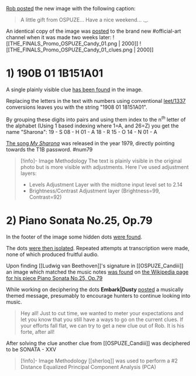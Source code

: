 [Rob posted](https://discord.com/channels/1008696016318513243/1011929497139953744/1030567417132359680) the new image with the following caption:
> A little gift from OSPUZE... Have a nice weekend... .\_.

An identical copy of the image was [posted](https://discord.com/channels/1008696016318513243/1031539174743998526/1035157380469620736) to the brand new <label>#</label>official-art channel when it was 
made two weeks later:
![[THE_FINALS_Promo_OSPUZE_Candy_01.png | 2000]]
![[THE_FINALS_Promo_OSPUZE_Candy_01_clues.png | 2000]]
# 1) 190B 01 1B151A01
A single plainly visible clue [has been found](https://discord.com/channels/1008696016318513243/1011929497139953744/1030569466481885274) in the image.

Replacing the letters in the text with numbers using conventional [leet/1337](https://simple.wikipedia.org/wiki/Leet) conversions leaves you with the string "1908 01 18151A01". 

By grouping these digits into pairs and using them index to the n$^{th}$ letter of the alphabet (Using 1 based indexing where 1=A, and 26=Z) you get the name "Sharona": 
	19 - S
	08 - H
	01 - A
	18 - R
	15 - O
	14 - N
	01 - A

[The song *My Sharona*](https://en.wikipedia.org/wiki/My_Sharona) was released in the year 1979, directly pointing towards the T1B password. #num79 

> [!info]- Image Methodology 
> The text is plainly visible in the original photo but is more visible with adjustments.
> Here I've used adjustment layers:
> - Levels Adjustment Layer with the midtone input level set to 2.14
> - Brightness/Contrast Adjustment layer (Brightness=99, Contrast=92)

# 2) Piano Sonata No.25, Op.79
In the footer of the image some hidden dots [were found](https://discord.com/channels/1008696016318513243/1011929497139953744/1030576860943372379.). 

The dots [were then isolated](https://discord.com/channels/1008696016318513243/1011929497139953744/1030682545274228746).
Repeated attempts at transcription were made, none of which produced fruitful audio.

Upon finding [[Ludwig van Beethoven]]'s signature in [[OSPUZE_Candiii]] an image which matched the music notes [was found](https://discord.com/channels/1008696016318513243/1011929497139953744/1035914050883829790) on [the Wikipedia page for his piece Piano Sonata No.25, Op.79](https://en.wikipedia.org/wiki/Piano_Sonata_No._25_(Beethoven))

While working on deciphering the dots **Embark|Dusty** [posted](https://discord.com/channels/1008696016318513243/1011929497139953744/1031985558685229107) a musically themed message, presumably to encourage hunters to continue looking into music.
> Hey all! Just to cut time, we wanted to meter your expectations and let you know that you still have a ways to go on the current clues. If your efforts fall flat, we can try to get a new clue out of Rob. It is his forte, after all!

After solving the clue another clue from [[OSPUZE_Candiii]] was deciphered to be SONATA - XXV

> [!info]- Image Methodology 
> [[sherloq]] was used to perform a #2 Distance Equalized Principal Component Analysis (PCA)